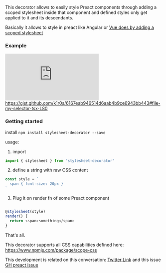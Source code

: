 This decorator allows to easily style Preact components through adding a scoped stylesheet inside that component and defined styles only get applied to it and its descendants.

Basically it allows to style in preact like Angular or [Vue does by adding a scoped stylesheet](https://vue-loader.vuejs.org/en/features/scoped-css.html)

### Example

![preact-stylesheet-example](http://www.zimagez.com/full/da06d36b0b838a89187bb987ec28cd544851a270da3a199f6924c0fb25bf0a9dc4b8300089ad5cb31ee6128fe67ab31c2d5e99995e06d62d.php)
https://gist.github.com/k1r0s/6167eab946514d6aab4b9ce6943bb443#file-my-selector-tsx-L80

### Getting started

install `npm install stylesheet-decorator --save`

usage:

1. import
```javascript
import { stylesheet } from "stylesheet-decorator"
```

2. define a string with raw CSS content
```javascript
const style = `
  span { font-size: 20px }
`
```
3. Plug it on render fn of some Preact component

```javascript

@stylesheet(style)
render() {
  return <span>something</span>
}

```
That's all.

This decorator supports all CSS capabilities defined here: https://www.npmjs.com/package/scope-css

This development is related on this conversation: [Twitter Link](https://twitter.com/k1r0s/status/919271946109554694) and this issue [GH preact issue](https://github.com/developit/preact/issues/909#issuecomment-336656084)
